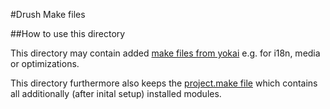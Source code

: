 #Drush Make files

##How to use this directory

This directory may contain added [make files from yokai](https://github.com/y-o-k-a-i/drupal-make-files) e.g. for i18n, media or optimizations. 

This directory furthermore also keeps the [project.make file](https://github.com/y-o-k-a-i/nekomata/blob/master/drush/make/project.make) which contains all additionally (after inital setup) installed modules.


